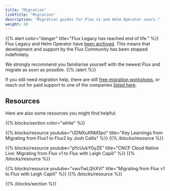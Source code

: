 ```yaml
---
title: "Migration"
linkTitle: "Migration"
description: "Migration guides for Flux v1 and Helm Operator users."
weight: 60
---
```


{{% alert color="danger" title="Flux Legacy has reached end of life." %}}
Flux Legacy and Helm Operator have [been
archived](/blog/2022/10/september-2022-update/#flux-legacy-v1-retirement-plan). This means that development and support by the Flux Community has been stopped indefinitely.

We strongly recommend you familiarise yourself with the newest Flux and migrate as soon as possible.
{{% /alert %}}

If you still need migration help, there are still [free migration
workshops](https://bit.ly/FluxMigrationSurvey), or reach out for paid
support to one of the companies [listed here](/support/#my-employer-needs-additional-help).

## Resources

Here are also some resources you might find helpful:

{{% blocks/section color="white" %}}

{{% blocks/resource
youtube="UDNXuXNM3po"
title="Key Learnings from Migrating from Flux1 to Flux2 by Josh Callis" %}}
{{% /blocks/resource %}}

{{% blocks/resource
youtube="pYcUukYGyZE"
title="CNCF Cloud Native Live: Migrating from Flux v1 to Flux with Leigh Capili" %}}
{{% /blocks/resource %}}

{{% blocks/resource
youtube="vwvTwLQhXVI"
title="Migrating from Flux v1 to Flux with Leigh Capili" %}}
{{% /blocks/resource %}}

{{% /blocks/section %}}
